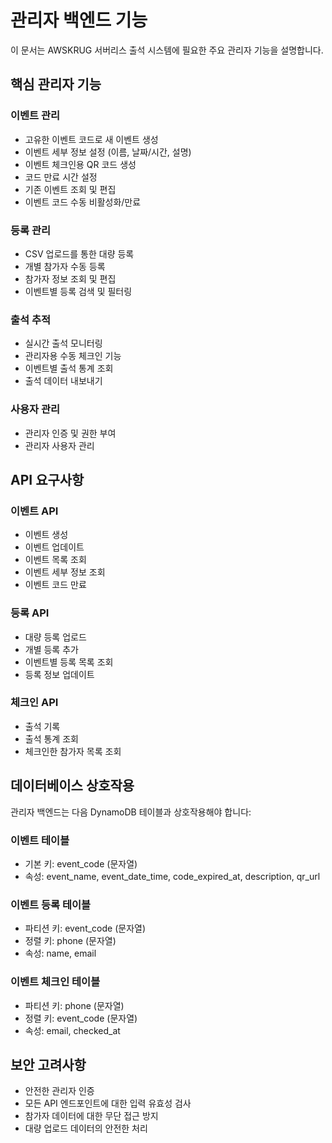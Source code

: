 # 관리자 백엔드 기능

이 문서는 AWSKRUG 서버리스 출석 시스템에 필요한 주요 관리자 기능을 설명합니다.

## 핵심 관리자 기능

### 이벤트 관리
- 고유한 이벤트 코드로 새 이벤트 생성
- 이벤트 세부 정보 설정 (이름, 날짜/시간, 설명)
- 이벤트 체크인용 QR 코드 생성
- 코드 만료 시간 설정
- 기존 이벤트 조회 및 편집
- 이벤트 코드 수동 비활성화/만료

### 등록 관리
- CSV 업로드를 통한 대량 등록
- 개별 참가자 수동 등록
- 참가자 정보 조회 및 편집
- 이벤트별 등록 검색 및 필터링

### 출석 추적
- 실시간 출석 모니터링
- 관리자용 수동 체크인 기능
- 이벤트별 출석 통계 조회
- 출석 데이터 내보내기

### 사용자 관리
- 관리자 인증 및 권한 부여
- 관리자 사용자 관리

## API 요구사항

### 이벤트 API
- 이벤트 생성
- 이벤트 업데이트
- 이벤트 목록 조회
- 이벤트 세부 정보 조회
- 이벤트 코드 만료

### 등록 API
- 대량 등록 업로드
- 개별 등록 추가
- 이벤트별 등록 목록 조회
- 등록 정보 업데이트

### 체크인 API
- 출석 기록
- 출석 통계 조회
- 체크인한 참가자 목록 조회

## 데이터베이스 상호작용

관리자 백엔드는 다음 DynamoDB 테이블과 상호작용해야 합니다:

### 이벤트 테이블
- 기본 키: event_code (문자열)
- 속성: event_name, event_date_time, code_expired_at, description, qr_url

### 이벤트 등록 테이블
- 파티션 키: event_code (문자열)
- 정렬 키: phone (문자열)
- 속성: name, email

### 이벤트 체크인 테이블
- 파티션 키: phone (문자열)
- 정렬 키: event_code (문자열)
- 속성: email, checked_at

## 보안 고려사항

- 안전한 관리자 인증
- 모든 API 엔드포인트에 대한 입력 유효성 검사
- 참가자 데이터에 대한 무단 접근 방지
- 대량 업로드 데이터의 안전한 처리